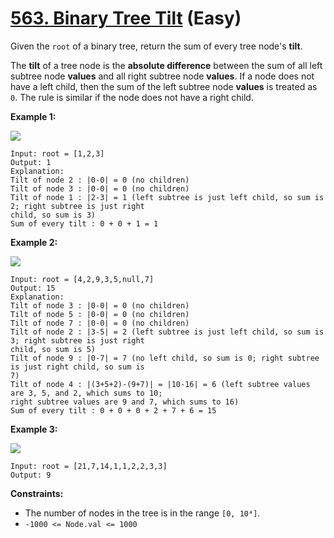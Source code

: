 # [563. Binary Tree Tilt][link] (Easy)

[link]: https://leetcode.com/problems/binary-tree-tilt/

Given the `root` of a binary tree, return the sum of every tree node's **tilt**.

The **tilt** of a tree node is the **absolute difference** between the sum of all left subtree node
**values** and all right subtree node **values**. If a node does not have a left child, then the sum
of the left subtree node **values** is treated as `0`. The rule is similar if the node does not have
a right child.

**Example 1:**

![](https://assets.leetcode.com/uploads/2020/10/20/tilt1.jpg)

```
Input: root = [1,2,3]
Output: 1
Explanation:
Tilt of node 2 : |0-0| = 0 (no children)
Tilt of node 3 : |0-0| = 0 (no children)
Tilt of node 1 : |2-3| = 1 (left subtree is just left child, so sum is 2; right subtree is just right
child, so sum is 3)
Sum of every tilt : 0 + 0 + 1 = 1
```

**Example 2:**

![](https://assets.leetcode.com/uploads/2020/10/20/tilt2.jpg)

```
Input: root = [4,2,9,3,5,null,7]
Output: 15
Explanation:
Tilt of node 3 : |0-0| = 0 (no children)
Tilt of node 5 : |0-0| = 0 (no children)
Tilt of node 7 : |0-0| = 0 (no children)
Tilt of node 2 : |3-5| = 2 (left subtree is just left child, so sum is 3; right subtree is just right
child, so sum is 5)
Tilt of node 9 : |0-7| = 7 (no left child, so sum is 0; right subtree is just right child, so sum is
7)
Tilt of node 4 : |(3+5+2)-(9+7)| = |10-16| = 6 (left subtree values are 3, 5, and 2, which sums to 10;
right subtree values are 9 and 7, which sums to 16)
Sum of every tilt : 0 + 0 + 0 + 2 + 7 + 6 = 15
```

**Example 3:**

![](https://assets.leetcode.com/uploads/2020/10/20/tilt3.jpg)

```
Input: root = [21,7,14,1,1,2,2,3,3]
Output: 9
```

**Constraints:**

- The number of nodes in the tree is in the range `[0, 10⁴]`.
- `-1000 <= Node.val <= 1000`
